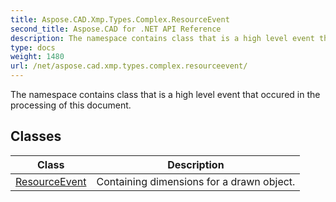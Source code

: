 ```yaml
---
title: Aspose.CAD.Xmp.Types.Complex.ResourceEvent
second_title: Aspose.CAD for .NET API Reference
description: The namespace contains class that is a high level event that occured in the processing of this document
type: docs
weight: 1480
url: /net/aspose.cad.xmp.types.complex.resourceevent/
---
```

The namespace contains class that is a high level event that occured in the processing of this document.

## Classes

| Class | Description |
| --- | --- |
| [ResourceEvent](./resourceevent/) | Containing dimensions for a drawn object. |


